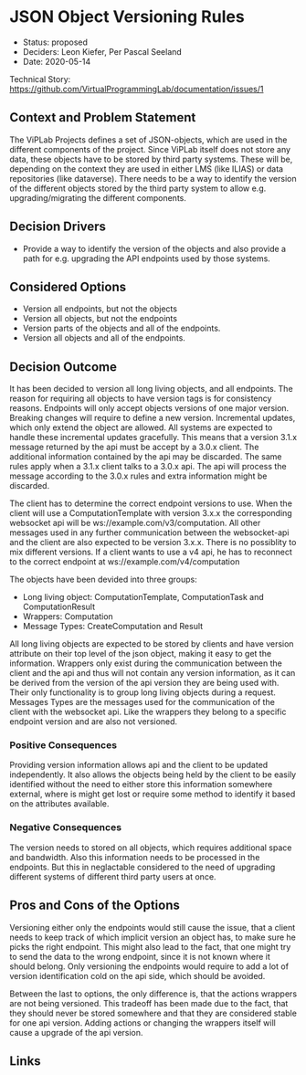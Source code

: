 # JSON Object Versioning Rules

* Status: proposed
* Deciders: Leon Kiefer, Per Pascal Seeland
* Date: 2020-05-14

Technical Story: https://github.com/VirtualProgrammingLab/documentation/issues/1

## Context and Problem Statement

The ViPLab Projects defines a set of JSON-objects, which are used in the different components of the project. Since ViPLab itself does not 
store any data, these objects have to be stored by third party systems. These will be, depending on the context they are used in either LMS (like ILIAS)
or data repositories (like dataverse). There needs to be a way to identify the version of the different objects stored by the third party system to 
allow e.g. upgrading/migrating the different components. 

## Decision Drivers

* Provide a way to identify the version of the objects and also provide a path for e.g. upgrading the API endpoints used by those systems.

## Considered Options

* Version all endpoints, but not the objects
* Version all objects, but not the endpoints
* Version parts of the objects and all of the endpoints.
* Version all objects and all of the endpoints.

## Decision Outcome

It has been decided to version all long living objects, and all endpoints. The reason for requiring all objects to have version tags is for consistency
reasons. Endpoints will only accept objects versions of one major version. Breaking changes will require to define a new version. Incremental 
updates, which only extend the object are allowed. All systems are expected to handle these incremental updates gracefully. This means that a
version 3.1.x message returned by the api must be accept by a 3.0.x client. The additional information contained by the api may be discarded. The same
rules apply when a 3.1.x client talks to a 3.0.x api. The api will process the message according to the 3.0.x rules and extra information might be discarded.

The client has to determine the correct endpoint versions to use. When the client will use a ComputationTemplate with version 3.x.x the corresponding
websocket api will be ws://example.com/v3/computation. All other messages used in any further communication between the websocket-api and the client
are also expected to be version 3.x.x. There is no possiblity to mix different versions. If a client wants to use a v4 api, he has to reconnect to the correct
endpoint at ws://example.com/v4/computation

The objects have been devided into three groups:
- Long living object: ComputationTemplate, ComputationTask and ComputationResult
- Wrappers: Computation
- Message Types: CreateComputation and Result

All long living objects are expected to be stored by clients and have version attribute on their top level of the json object, making it easy to get the information. Wrappers only exist during the communication between the client and the api and thus will not contain any version information, as it can be derived from the version of the api version they are being used with. Their only functionality is to group long living objects during a request. Messages Types are the messages used for the communication of the client with the websocket api. Like the wrappers they belong to a specific endpoint version and are also not versioned.


### Positive Consequences

Providing version information allows api and the client to be updated independently. It also allows the objects being held by the client to be easily identified without the need to either store this information somewhere external, where is might get lost or require some method to identify it based on the attributes available.

### Negative Consequences

The version needs to stored on all objects, which requires additional space and bandwidth. Also this information needs to be processed in the endpoints. But this in neglactable considered to the need of upgrading different systems of different third party users at once.

## Pros and Cons of the Options

Versioning either only the endpoints would still cause the issue, that a client needs to keep track of which implicit version an object has, to make sure he picks
the right endpoint. This might also lead to the fact, that one might try to send the data to the wrong endpoint, since it is not known where it should belong.
Only versioning the endpoints would require to add a lot of version identification cold on the api side, which should be avoided.

Between the last to options, the only difference is, that the actions wrappers are not being versioned. This tradeoff has been made due to the fact, that they should never be stored somewhere and that they are considered stable for one api version. Adding actions or changing the wrappers itself will cause a upgrade of the api version.

## Links
